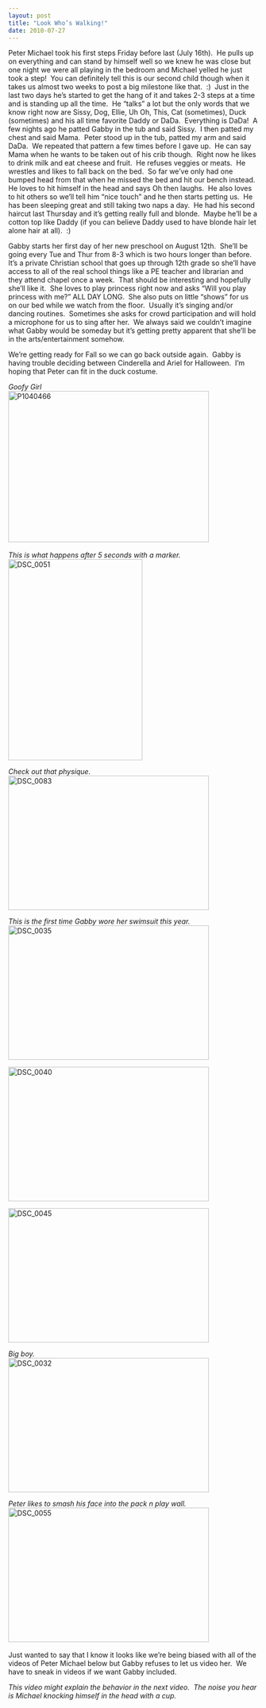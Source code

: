 ```yaml
---
layout: post
title: "Look Who’s Walking!"
date: 2010-07-27
---
```


<p>Peter Michael took his first steps Friday before last (July 16th).&#160; He pulls up on everything and can stand by himself well so we knew he was close but one night we were all playing in the bedroom and Michael yelled he just took a step!&#160; You can definitely tell this is our second child though when it takes us almost two weeks to post a big milestone like that.&#160; :)&#160; Just in the last two days he’s started to get the hang of it and takes 2-3 steps at a time and is standing up all the time.&#160; He “talks” a lot but the only words that we know right now are Sissy, Dog, Ellie, Uh Oh, This, Cat (sometimes), Duck (sometimes) and his all time favorite Daddy or DaDa.&#160; Everything is DaDa!&#160; A few nights ago he patted Gabby in the tub and said Sissy.&#160; I then patted my chest and said Mama.&#160; Peter stood up in the tub, patted my arm and said DaDa.&#160; We repeated that pattern a few times before I gave up.&#160; He can say Mama when he wants to be taken out of his crib though.&#160; Right now he likes to drink milk and eat cheese and fruit.&#160; He refuses veggies or meats.&#160; He wrestles and likes to fall back on the bed.&#160; So far we’ve only had one bumped head from that when he missed the bed and hit our bench instead.&#160; He loves to hit himself in the head and says Oh then laughs.&#160; He also loves to hit others so we’ll tell him “nice touch” and he then starts petting us.&#160; He has been sleeping great and still taking two naps a day.&#160; He had his second haircut last Thursday and it’s getting really full and blonde.&#160; Maybe he’ll be a cotton top like Daddy (if you can believe Daddy used to have blonde hair let alone hair at all).&#160; :)&#160; </p>  <p>Gabby starts her first day of her new preschool on August 12th.&#160; She’ll be going every Tue and Thur from 8-3 which is two hours longer than before.&#160; It’s a private Christian school that goes up through 12th grade so she’ll have access to all of the real school things like a PE teacher and librarian and they attend chapel once a week.&#160; That should be interesting and hopefully she’ll like it.&#160; She loves to play princess right now and asks “Will you play princess with me?” ALL DAY LONG.&#160; She also puts on little “shows” for us on our bed while we watch from the floor.&#160; Usually it’s singing and/or dancing routines.&#160; Sometimes she asks for crowd participation and will hold a microphone for us to sing after her.&#160; We always said we couldn’t imagine what Gabby would be someday but it’s getting pretty apparent that she’ll be in the arts/entertainment somehow.</p>  <p>We’re getting ready for Fall so we can go back outside again.&#160; Gabby is having trouble deciding between Cinderella and Ariel for Halloween.&#160; I’m hoping that Peter can fit in the duck costume.&#160; </p>  <p><em>Goofy Girl</em>    <br /><a href="http://www.thepaladinos.com/image.axd?picture=WindowsLiveWriter/LookWhosWalking/02D25273/P1040466.jpg" target="_blank"><img style="border-bottom: 0px; border-left: 0px; display: inline; border-top: 0px; border-right: 0px" title="P1040466" border="0" alt="P1040466" src="http://www.thepaladinos.com/image.axd?picture=WindowsLiveWriter/LookWhosWalking/4D791A40/P1040466_thumb.jpg" width="404" height="304" /></a>&#160;&#160; </p>  <p><em>This is what happens after 5 seconds with a marker.</em>    <br /><a href="http://www.thepaladinos.com/image.axd?picture=WindowsLiveWriter/LookWhosWalking/1389D754/DSC_0051.jpg" target="_blank"><img style="border-bottom: 0px; border-left: 0px; display: inline; border-top: 0px; border-right: 0px" title="DSC_0051" border="0" alt="DSC_0051" src="http://www.thepaladinos.com/image.axd?picture=WindowsLiveWriter/LookWhosWalking/71BDFEC2/DSC_0051_thumb.jpg" width="270" height="404" /></a> </p>  <p><em>Check out that physique.&#160; </em>    <br /><a href="http://www.thepaladinos.com/image.axd?picture=WindowsLiveWriter/LookWhosWalking/29FC75DB/DSC_0083.jpg" target="_blank"><img style="border-bottom: 0px; border-left: 0px; display: inline; border-top: 0px; border-right: 0px" title="DSC_0083" border="0" alt="DSC_0083" src="http://www.thepaladinos.com/image.axd?picture=WindowsLiveWriter/LookWhosWalking/1596B050/DSC_0083_thumb.jpg" width="404" height="270" /></a> </p>  <p><em>This is the first time Gabby wore her swimsuit this year.</em>    <br /><a href="http://www.thepaladinos.com/image.axd?picture=WindowsLiveWriter/LookWhosWalking/06EC046B/DSC_0035.jpg" target="_blank"><img style="border-bottom: 0px; border-left: 0px; display: inline; border-top: 0px; border-right: 0px" title="DSC_0035" border="0" alt="DSC_0035" src="http://www.thepaladinos.com/image.axd?picture=WindowsLiveWriter/LookWhosWalking/499B29D6/DSC_0035_thumb.jpg" width="404" height="270" /></a> </p>  <p><a href="http://www.thepaladinos.com/image.axd?picture=WindowsLiveWriter/LookWhosWalking/61BE9431/DSC_0040.jpg" target="_blank"><img style="border-bottom: 0px; border-left: 0px; display: inline; border-top: 0px; border-right: 0px" title="DSC_0040" border="0" alt="DSC_0040" src="http://www.thepaladinos.com/image.axd?picture=WindowsLiveWriter/LookWhosWalking/0D22B52C/DSC_0040_thumb.jpg" width="404" height="270" /></a> </p>  <p><a href="http://www.thepaladinos.com/image.axd?picture=WindowsLiveWriter/LookWhosWalking/13698BBA/DSC_0045.jpg" target="_blank"><img style="border-bottom: 0px; border-left: 0px; display: inline; border-top: 0px; border-right: 0px" title="DSC_0045" border="0" alt="DSC_0045" src="http://www.thepaladinos.com/image.axd?picture=WindowsLiveWriter/LookWhosWalking/5C3FFDC0/DSC_0045_thumb.jpg" width="404" height="270" /></a> </p>  <p><em>Big boy.</em>    <br /><a href="http://www.thepaladinos.com/image.axd?picture=WindowsLiveWriter/LookWhosWalking/498B0409/DSC_0032.jpg" target="_blank"><img style="border-bottom: 0px; border-left: 0px; display: inline; border-top: 0px; border-right: 0px" title="DSC_0032" border="0" alt="DSC_0032" src="http://www.thepaladinos.com/image.axd?picture=WindowsLiveWriter/LookWhosWalking/5FFDA290/DSC_0032_thumb.jpg" width="404" height="270" /></a> </p>  <p><em>Peter likes to smash his face into the pack n play wall.</em>    <br /><a href="http://www.thepaladinos.com/image.axd?picture=WindowsLiveWriter/LookWhosWalking/7F404963/DSC_0055.jpg" target="_blank"><img style="border-bottom: 0px; border-left: 0px; display: inline; border-top: 0px; border-right: 0px" title="DSC_0055" border="0" alt="DSC_0055" src="http://www.thepaladinos.com/image.axd?picture=WindowsLiveWriter/LookWhosWalking/7810E71E/DSC_0055_thumb.jpg" width="404" height="270" /></a>&#160;</p>  <p>Just wanted to say that I know it looks like we’re being biased with all of the videos of Peter Michael below but Gabby refuses to let us video her.&#160; We have to sneak in videos if we want Gabby included.</p> <em>This video might explain the behavior in the next video.&#160; The noise you hear is Michael knocking himself in the head with a cup.</em>  <br />  <div style="padding-bottom: 0px; margin: 0px; padding-left: 0px; padding-right: 0px; display: inline; float: none; padding-top: 0px" id="scid:5737277B-5D6D-4f48-ABFC-DD9C333F4C5D:bc7f0c6f-e7b5-4f0b-9c1f-56cdeff205fc" class="wlWriterEditableSmartContent"><div><object width="425" height="355"><param name="movie" value="http://www.youtube.com/v/hIaGtW1bc6s&amp;hl=en"></param><embed src="http://www.youtube.com/v/hIaGtW1bc6s&amp;hl=en" type="application/x-shockwave-flash" width="425" height="355"></embed></object></div></div>  <p>   <br />    <div style="padding-bottom: 0px; margin: 0px; padding-left: 0px; padding-right: 0px; display: inline; float: none; padding-top: 0px" id="scid:5737277B-5D6D-4f48-ABFC-DD9C333F4C5D:15d5b25d-756a-42af-bd4c-4d982160e862" class="wlWriterEditableSmartContent"><div><object width="425" height="355"><param name="movie" value="http://www.youtube.com/v/Lk7qleCaT0U&amp;hl=en"></param><embed src="http://www.youtube.com/v/Lk7qleCaT0U&amp;hl=en" type="application/x-shockwave-flash" width="425" height="355"></embed></object></div></div> </p> <em>Peter loves crawling in and out of this chair.&#160; Notice the leaf is Daddy, the train is Daddy and everything he sees along the way is Daddy. </em>  <br />  <div style="padding-bottom: 0px; margin: 0px; padding-left: 0px; padding-right: 0px; display: inline; float: none; padding-top: 0px" id="scid:5737277B-5D6D-4f48-ABFC-DD9C333F4C5D:f57951fd-c624-4fb1-b33a-5dd2f315c963" class="wlWriterEditableSmartContent"><div><object width="425" height="355"><param name="movie" value="http://www.youtube.com/v/NlWEMfuFwVM&amp;hl=en"></param><embed src="http://www.youtube.com/v/NlWEMfuFwVM&amp;hl=en" type="application/x-shockwave-flash" width="425" height="355"></embed></object></div></div>  <p>   <br /><em>Leading up to the big first step video we have basket walking.</em>    <div style="padding-bottom: 0px; margin: 0px; padding-left: 0px; padding-right: 0px; display: inline; float: none; padding-top: 0px" id="scid:5737277B-5D6D-4f48-ABFC-DD9C333F4C5D:04447b16-08b0-4ced-b3af-4384ee45681b" class="wlWriterEditableSmartContent"><div><object width="425" height="355"><param name="movie" value="http://www.youtube.com/v/8lOwCobSWqc&amp;hl=en"></param><embed src="http://www.youtube.com/v/8lOwCobSWqc&amp;hl=en" type="application/x-shockwave-flash" width="425" height="355"></embed></object></div></div> </p> <em>And walker walking.</em>  <br />  <div style="padding-bottom: 0px; margin: 0px; padding-left: 0px; padding-right: 0px; display: inline; float: none; padding-top: 0px" id="scid:5737277B-5D6D-4f48-ABFC-DD9C333F4C5D:b6570e9a-f3e9-4511-b4d6-0ada6a926668" class="wlWriterEditableSmartContent"><div><object width="425" height="355"><param name="movie" value="http://www.youtube.com/v/AjiposFvDCc&amp;hl=en"></param><embed src="http://www.youtube.com/v/AjiposFvDCc&amp;hl=en" type="application/x-shockwave-flash" width="425" height="355"></embed></object></div></div>  <p></p>  <p></p>  <p></p>  <p></p>  <p></p>  <p></p>  <p></p>  <p></p>  <p></p>  <p></p>  <p></p>  <p></p>  <p></p>  <p><em>And finally, real walking.&#160; It’s not much but it was just after he had taken his first step so this is his second step ever.&#160;&#160; <br /></em></p>  <p>   <div style="padding-bottom: 0px; margin: 0px; padding-left: 0px; padding-right: 0px; display: inline; float: none; padding-top: 0px" id="scid:5737277B-5D6D-4f48-ABFC-DD9C333F4C5D:3366b06c-16de-4186-bd45-59e61a9eb35f" class="wlWriterEditableSmartContent"><div><object width="425" height="355"><param name="movie" value="http://www.youtube.com/v/_KSMI7wX5QU&amp;hl=en"></param><embed src="http://www.youtube.com/v/_KSMI7wX5QU&amp;hl=en" type="application/x-shockwave-flash" width="425" height="355"></embed></object></div></div> </p> <em>This is Peter taking steps this morning.</em>  <div style="padding-bottom: 0px; margin: 0px; padding-left: 0px; padding-right: 0px; display: inline; float: none; padding-top: 0px" id="scid:5737277B-5D6D-4f48-ABFC-DD9C333F4C5D:92e4e7a6-c0e5-4941-b151-cc15429d12e1" class="wlWriterEditableSmartContent"><div><object width="425" height="355"><param name="movie" value="http://www.youtube.com/v/cuxqIQEPQbQ&amp;hl=en"></param><embed src="http://www.youtube.com/v/cuxqIQEPQbQ&amp;hl=en" type="application/x-shockwave-flash" width="425" height="355"></embed></object></div></div>  <p><em>     <br />And not to be outdone, this is a video of Gabby “reading” from her Rhyme Bible last night.&#160; She gets a little worked up so it’s hard to understand her.&#160; She knows the entire story of David &amp; Goliath from her bible and can say it word for word.&#160; It looks like she’s reading it because she knows what words are on what pages.&#160; The first few words are “Just shook his head.&#160; Then David turned and left the King he took his staff and took his sling and walked on down to a little stream and found five stones that were smooth and clean.”&#160; <br /></em>    <div style="padding-bottom: 0px; margin: 0px; padding-left: 0px; padding-right: 0px; display: inline; float: none; padding-top: 0px" id="scid:5737277B-5D6D-4f48-ABFC-DD9C333F4C5D:c7ada6f4-c23a-4fcd-ba12-71c9bbcb665b" class="wlWriterEditableSmartContent"><div><object width="425" height="355"><param name="movie" value="http://www.youtube.com/v/MGtTU06pGM4&amp;hl=en"></param><embed src="http://www.youtube.com/v/MGtTU06pGM4&amp;hl=en" type="application/x-shockwave-flash" width="425" height="355"></embed></object></div></div></p>
